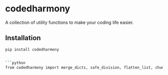 # codedharmony

A collection of utility functions to make your coding life easier.

## Installation

```bash
pip install codedharmony


```python
from codedharmony import merge_dicts, safe_division, flatten_list, chunk_list